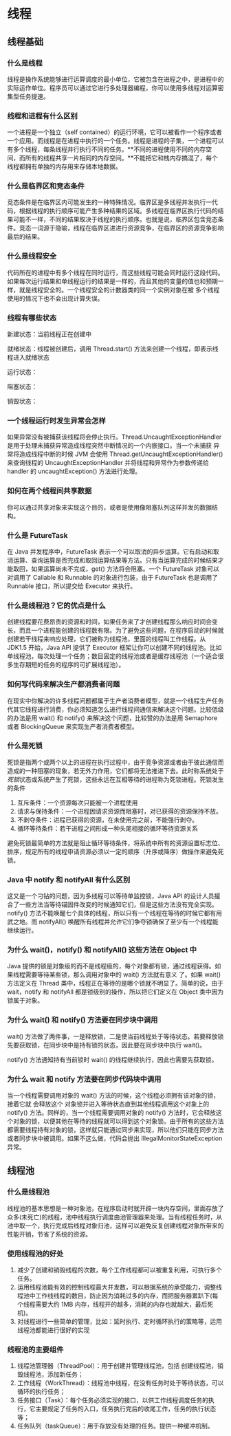 # 线程

## 线程基础

### 什么是线程

线程是操作系统能够进行运算调度的最小单位，它被包含在进程之中，是进程中的实际运作单位。程序员可以通过它进行多处理器编程，你可以使用多线程对运算密集型任务提速。

### 线程和进程有什么区别

一个进程是一个独立（self contained）的运行环境，它可以被看作一个程序或者一个应用。而线程是在进程中执行的一个任务。线程是进程的子集，一个进程可以有多个线程，每条线程并行执行不同的任务。**不同的进程使用不同的内存空间，而所有的线程共享一片相同的内存空间。**不能把它和栈内存搞混了，每个线程都拥有单独的内存用来存储本地数据。

### 什么是临界区和竞态条件

竞态条件是在临界区内可能发生的一种特殊情况。临界区是多线程并发执行一代码，根据线程的执行顺序可能产生多种结果的区域。多线程在临界区执行代码的结果可能不一样，不同的结果取决于线程的执行顺序。也就是说，临界区包含竞态条件。竞态一词源于隐喻，线程在临界区进进行资源竞争，在临界区的资源竞争影响最后的结果。

### 什么是线程安全

代码所在的进程中有多个线程在同时运行，而这些线程可能会同时运行这段代码。如果每次运行结果和单线程运行的结果是一样的，而且其他的变量的值也和预期一样，就是线程安全的。一个线程安全的计数器类的同一个实例对象在被 多个线程使用的情况下也不会出现计算失误。

### 线程有哪些状态

新建状态：当前线程正在创建中

就绪状态：线程被创建后，调用 Thread.start() 方法来创建一个线程，即表示线程进入就绪状态

运行状态：

阻塞状态：

销毁状态：

### 一个线程运行时发生异常会怎样

如果异常没有被捕获该线程将会停止执行。Thread.UncaughtExceptionHandler 是用于处理未捕获异常造成线程突然中断情况的一个内嵌接口。当一个未捕获 异常将造成线程中断的时候 JVM 会使用 Thread.getUncaughtExceptionHandler() 来查询线程的 UncaughtExceptionHandler 并将线程和异常作为参数传递给 handler 的 uncaughtException() 方法进行处理。

### 如何在两个线程间共享数据

你可以通过共享对象来实现这个目的，或者是使用像阻塞队列这样并发的数据结构。

### 什么是 FutureTask

在 Java 并发程序中，FutureTask 表示一个可以取消的异步运算。它有启动和取消运算、查询运算是否完成和取回运算结果等方法。只有当运算完成的时候结果才能取回，如果运算尚未不完成，get() 方法将会阻塞。一个 FutureTask 对象可以对调用了 Callable 和 Runnable 的对象进行包装，由于 FutureTask 也是调用了 Runnable 接口，所以提交给 Executor 来执行。

### 什么是线程池？它的优点是什么

创建线程要花费昂贵的资源和时间，如果任务来了才创建线程那么响应时间会变长，而且一个进程能创建的线程数有限。为了避免这些问题，在程序启动的时候就创建若干线程来响应处理，它们被称为线程池，里面的线程叫工作线程。从 JDK1.5 开始，Java API 提供了 Executor 框架让你可以创建不同的线程池。比如单线程池，每次处理一个任务；数目固定的线程池或者是缓存线程池（一个适合很多生存期短的任务的程序的可扩展线程池）。

### 如何写代码来解决生产都消费者问题

在现实中你解决的许多线程问题都属于生产者消费者模型，就是一个线程生产任务代其它线程进行消费，你必须知道怎么进行线程间通信来解决这个问题。比较低级的办法是用 wait() 和 notify() 来解决这个问题，比较赞的办法是用 Semaphore 或者 BlockingQueue 来实现生产者消费者模型。

### 什么是死锁

死锁是指两个或两个以上的进程在执行过程中，由于竞争资源或者由于彼此通信而造成的一种阻塞的现象，若无外力作用，它们都将无法推进下去。此时称系统处于*死锁*状态或系统产生了死锁，这些永远在互相等待的进程称为死锁进程。死锁发生的条件

1. 互斥条件：一个资源每次只能被一个进程使用
2. 请求与保持条件：一个进程因请求资源而阻塞时，对已获得的资源保持不放。
3. 不剥夺条件：进程已获得的资源，在未使用完之前，不能强行剥夺。
4. 循环等待条件：若干进程之间形成一种头尾相接的循环等待资源关系

避免死锁最简单的方法就是阻止循环等待条件，将系统中所有的资源设置标志位、排序，规定所有的线程申请资源必须以一定的顺序（升序或降序）做操作来避免死锁。

### Java 中 notify 和 notifyAll 有什么区别

这又是一个刁钻的问题，因为多线程可以等待单监控锁，Java API 的设计人员撮合了一些方法当等待锚固件改变的时候通知它们，但是这些方法没有完全实现。notify() 方法不能唤醒七个具体的线程，所以只有一个线程在等待的时候它都有用武之地。而 notifyAll() 唤醒所有线程并允许它们争夺锁确保了至少有一个线程能继续运行。

### 为什么 wait()，notify() 和 notifyAll() 这些方法在 Object 中

Java 提供的锁是对象级的而不是线程级的，每个对象都有锁，通过线程获得。如果线程需要等待某些锁，那么调用对象中的 wait() 方法就有意义 了。如果 wait() 方法定义在 Thread 类中，线程正在等待的是哪个锁就不明显了。简单的说，由于 wait，notify 和 notifyAll 都是锁级别的操作，所以把它们定义在 Object 类中因为锁属于对象。

### 为什么 wait() 和 notify() 方法要在同步块中调用

wait() 方法做了两件事，一是释放锁，二是使当前线程处于等待状态。若要释放锁先要获取锁，在同步块中是持有锁的状态，因此要在同步块中执行 wait()。

notify() 方法通知持有当前锁时 wait() 的线程继续执行，因此也需要先获取锁。

### 为什么 wait 和 notify 方法要在同步代码块中调用

当一个线程需要调用对象的 wait() 方法的时候，这个线程必须拥有该对象的锁，接着它就 会释放这个 对象锁并进入等待状态直到其他线程调用这个对象上的 notify() 方法。同样的，当一个线程需要调用对象的 notify() 方法时，它会释放这个对象的锁，以便其他在等待的线程就可以得到这个对象锁。由于所有的这些方法都需要线程持有对象的锁，这样就只能通过同步来实现，所以他们只能在同步方法或者同步块中被调用。如果不这么做，代码会抛出 IllegalMonitorStateException 异常。

## 线程池

### 什么是线程池

线程池的基本思想是一种对象池，在程序启动时就开辟一块内存空间，里面存放了众多(未死亡)的线程，池中线程执行调度由池管理器来处理。当有线程任务时，从池中取一个，执行完成后线程对象归池，这样可以避免反复创建线程对象所带来的性能开销，节省了系统的资源。

### 使用线程池的好处

1. 减少了创建和销毁线程的次数，每个工作线程都可以被重复利用，可执行多个任务。
2. 运用线程池能有效的控制线程最大并发数，可以根据系统的承受能力，调整线程池中工作线线程的数目，防止因为消耗过多的内存，而把服务器累趴下(每个线程需要大约 1MB 内存，线程开的越多，消耗的内存也就越大，最后死机)。
3. 对线程进行一些简单的管理，比如：延时执行、定时循环执行的策略等，运用线程池都能进行很好的实现

### 线程池的主要组件

1. 线程池管理器（ThreadPool）：用于创建并管理线程池，包括 创建线程池，销毁线程池，添加新任务；
2. 工作线程（WorkThread）：线程池中线程，在没有任务时处于等待状态，可以循环的执行任务；
3. 任务接口（Task）：每个任务必须实现的接口，以供工作线程调度任务的执行，它主要规定了任务的入口，任务执行完后的收尾工作，任务的执行状态等；
4. 任务队列（taskQueue）：用于存放没有处理的任务。提供一种缓冲机制。
